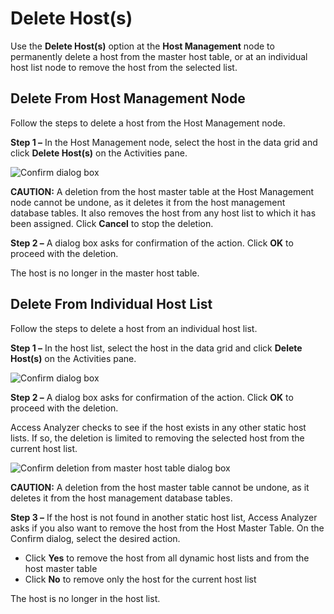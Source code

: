 # Delete Host(s)

Use the **Delete Host(s)** option at the **Host Management** node to permanently delete a host from
the master host table, or at an individual host list node to remove the host from the selected list.

## Delete From Host Management Node

Follow the steps to delete a host from the Host Management node.

**Step 1 –** In the Host Management node, select the host in the data grid and click **Delete
Host(s)** on the Activities pane.

![Confirm dialog box](/img/product_docs/accessanalyzer/admin/hostmanagement/actions/confirmdeletehost.webp)

**CAUTION:** A deletion from the host master table at the Host Management node cannot be undone, as
it deletes it from the host management database tables. It also removes the host from any host list
to which it has been assigned. Click **Cancel** to stop the deletion.

**Step 2 –** A dialog box asks for confirmation of the action. Click **OK** to proceed with the
deletion.

The host is no longer in the master host table.

## Delete From Individual Host List

Follow the steps to delete a host from an individual host list.

**Step 1 –** In the host list, select the host in the data grid and click **Delete Host(s)** on the
Activities pane.

![Confirm dialog box](/img/product_docs/accessanalyzer/admin/hostmanagement/actions/confirmdeletehost.webp)

**Step 2 –** A dialog box asks for confirmation of the action. Click **OK** to proceed with the
deletion.

Access Analyzer checks to see if the host exists in any other static host lists. If so, the deletion
is limited to removing the selected host from the current host list.

![Confirm deletion from master host table dialog box](/img/product_docs/accessanalyzer/admin/hostmanagement/actions/confirmdeletehostmaster.webp)

**CAUTION:** A deletion from the host master table cannot be undone, as it deletes it from the host
management database tables.

**Step 3 –** If the host is not found in another static host list, Access Analyzer asks if you also
want to remove the host from the Host Master Table. On the Confirm dialog, select the desired
action.

- Click **Yes** to remove the host from all dynamic host lists and from the host master table
- Click **No** to remove only the host for the current host list

The host is no longer in the host list.
